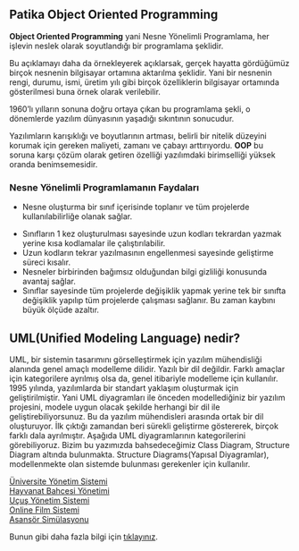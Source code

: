 
## Patika Object Oriented Programming

**Object Oriented Programming** yani Nesne Yönelimli Programlama, her işlevin neslek olarak soyutlandığı bir programlama şeklidir.

Bu açıklamayı daha da örnekleyerek açıklarsak, gerçek hayatta gördüğümüz birçok nesnenin bilgisayar ortamına aktarılma şeklidir. Yani bir nesnenin rengi, durumu, ismi, üretim yılı gibi birçok özelliklerin bilgisayar ortamında gösterilmesi buna örnek olarak verilebilir.

1960’lı yılların sonuna doğru ortaya çıkan bu programlama şekli, o dönemlerde yazılım dünyasının yaşadığı sıkıntının sonucudur.

Yazılımların karışıklığı ve boyutlarının artması, belirli bir nitelik düzeyini korumak için gereken maliyeti, zamanı ve çabayı arttırıyordu. **OOP** bu soruna karşı çözüm olarak getiren özelliği yazılımdaki birimselliği yüksek oranda benimsemesidir.

### Nesne Yönelimli Programlamanın Faydaları

* Nesne oluşturma bir sınıf içerisinde toplanır ve tüm projelerde kullanılabilirliğe olanak sağlar.

- Sınıfların 1 kez oluşturulması sayesinde uzun kodları tekrardan yazmak yerine kısa kodlamalar ile çalıştırılabilir.
- Uzun kodların tekrar yazılmasının engellenmesi sayesinde geliştirme süreci kısalır.
- Nesneler birbirinden bağımsız olduğundan bilgi gizliliği konusunda avantaj sağlar.
- Sınıflar sayesinde tüm projelerde değişiklik yapmak yerine tek bir sınıfta değişiklik yapılıp tüm projelerde çalışması sağlanır. Bu zaman kaybını büyük ölçüde azaltır.

## UML(Unified Modeling Language) nedir?

UML, bir sistemin tasarımını görselleştirmek için yazılım mühendisliği alanında genel amaçlı modelleme dilidir. Yazılı bir dil değildir. Farklı amaçlar için kategorilere ayrılmış olsa da, genel itibariyle modelleme için kullanılır. 1995 yılında, yazılımlarda bir standart yaklaşım oluşturmak için geliştirilmiştir. Yani UML diyagramları ile önceden modellediğiniz bir yazılım projesini, modele uygun olacak şekilde herhangi bir dil ile geliştirebiliyorsunuz. Bu da yazılım mühendisleri arasında ortak bir dil oluşturuyor. İlk çıktığı zamandan beri sürekli geliştirme göstererek, birçok farklı dala ayrılmıştır. Aşağıda UML diyagramlarının kategorilerini görebiliyoruz. Bizim bu yazımızda bahsedeceğimiz Class Diagram, Structure Diagram altında bulunmakta. Structure Diagrams(Yapısal Diyagramlar), modellenmekte olan sistemde bulunması gerekenler için kullanılır.

[Üniversite Yönetim Sistemi](https://github.com/furkanyesilyurt/patika-UML-diagrams/tree/main/Üniversite%20Yönetim%20Ssistemi)  
[Hayvanat Bahcesi Yönetimi](https://github.com/furkanyesilyurt/patika-UML-diagrams/tree/main/Hayvanat%20Bahcesi%20Yonetimi)  
[Uçuş Yönetim Sistemi](https://github.com/furkanyesilyurt/patika-UML-diagrams/tree/main/Uçuş%20Yönetim%20Sistemi)  
[Online Film Sistemi](https://github.com/furkanyesilyurt/patika-UML-diagrams/tree/main/Online%20Film%20Sistemi)  
[Asansör Simülasyonu](https://github.com/furkanyesilyurt/patika-UML-diagrams/tree/main/Asansör%20Simülasyonu)  


Bunun gibi daha fazla bilgi için [tıklayınız](https://f-yesilyurt.medium.com/).

